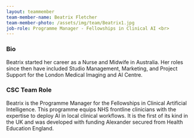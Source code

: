 ```yaml
---
layout: teammember
team-member-name: Beatrix Fletcher
team-member-photo: /assets/img/team/Beatrix1.jpg
job-role: Programme Manager - Fellowships in Clinical AI <br>
---
```


### Bio
Beatrix started her career as a Nurse and Midwife in Australia. Her roles since then have included Studio Management, Marketing, and Project Support for the London Medical Imaging and AI Centre. 

### CSC Team Role
Beatrix is the Programme Manager for the Fellowships in Clinical Artificial Intelligence. This programme equips NHS frontline clinicians with the expertise to deploy AI in local clinical workflows. It is the first of its kind in the UK and was developed with funding Alexander secured from Health Education England. 